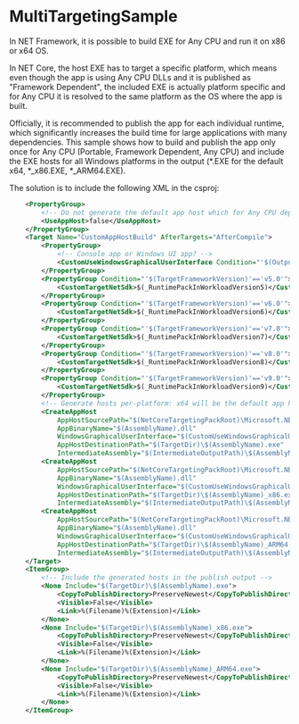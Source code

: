 # MultiTargetingSample
In NET Framework, it is possible to build EXE for Any CPU and run it on x86 or x64 OS.

In NET Core, the host EXE has to target a specific platform, which means even though the app is using Any CPU DLLs and it is published as "Framework Dependent", the included EXE is actually platform specific and for Any CPU it is resolved to the same platform as the OS where the app is built. 

Officially, it is recommended to publish the app for each individual runtime, which significantly increases the build time for large applications with many dependencies. This sample shows how to build and publish the app only once for Any CPU (Portable, Framework Dependent, Any CPU) and include the EXE hosts for all Windows platforms in the output (*.EXE for the default x64, *_x86.EXE, *_ARM64.EXE).

The solution is to include the following XML in the csproj:
```xml
	<PropertyGroup>
		<!-- Do not generate the default app host which for Any CPU depends upon the OS where we build - x64 for x64 OS, ARM64 for ARM64 OS -->
		<UseAppHost>false</UseAppHost>
	</PropertyGroup>
	<Target Name="CustomAppHostBuild" AfterTargets="AfterCompile">
		<PropertyGroup>
			<!-- Console app or Windows UI app? -->
			<CustomUseWindowsGraphicalUserInterface Condition="'$(OutputType)'=='WinExe'">true</CustomUseWindowsGraphicalUserInterface>
		</PropertyGroup>
		<PropertyGroup Condition="'$(TargetFrameworkVersion)'=='v5.0'">
			<CustomTargetNetSdk>$(_RuntimePackInWorkloadVersion5)</CustomTargetNetSdk>
		</PropertyGroup>
		<PropertyGroup Condition="'$(TargetFrameworkVersion)'=='v6.0'">
			<CustomTargetNetSdk>$(_RuntimePackInWorkloadVersion6)</CustomTargetNetSdk>
		</PropertyGroup>
		<PropertyGroup Condition="'$(TargetFrameworkVersion)'=='v7.0'">
			<CustomTargetNetSdk>$(_RuntimePackInWorkloadVersion7)</CustomTargetNetSdk>
		</PropertyGroup>
		<PropertyGroup Condition="'$(TargetFrameworkVersion)'=='v8.0'">
			<CustomTargetNetSdk>$(_RuntimePackInWorkloadVersion8)</CustomTargetNetSdk>
		</PropertyGroup>
		<PropertyGroup Condition="'$(TargetFrameworkVersion)'=='v9.0'">
			<CustomTargetNetSdk>$(_RuntimePackInWorkloadVersion9)</CustomTargetNetSdk>
		</PropertyGroup>
		<!-- Generate hosts per-platform: x64 will be the default app host no matter the OS where we build -->
		<CreateAppHost 
			AppHostSourcePath="$(NetCoreTargetingPackRoot)\Microsoft.NETCore.App.Host.win-x64\$(CustomTargetNetSdk)\runtimes\win-x64\native\apphost.exe" 
			AppBinaryName="$(AssemblyName).dll"
			WindowsGraphicalUserInterface="$(CustomUseWindowsGraphicalUserInterface)"
			AppHostDestinationPath="$(TargetDir)\$(AssemblyName).exe" 
			IntermediateAssembly="$(IntermediateOutputPath)\$(AssemblyName).dll" />
		<CreateAppHost 
			AppHostSourcePath="$(NetCoreTargetingPackRoot)\Microsoft.NETCore.App.Host.win-x86\$(CustomTargetNetSdk)\runtimes\win-x86\native\apphost.exe" 
			AppBinaryName="$(AssemblyName).dll" 
			WindowsGraphicalUserInterface="$(CustomUseWindowsGraphicalUserInterface)" 
			AppHostDestinationPath="$(TargetDir)\$(AssemblyName)_x86.exe" 
			IntermediateAssembly="$(IntermediateOutputPath)\$(AssemblyName).dll" />
		<CreateAppHost 
			AppHostSourcePath="$(NetCoreTargetingPackRoot)\Microsoft.NETCore.App.Host.win-arm64\$(CustomTargetNetSdk)\runtimes\win-arm64\native\apphost.exe" 
			AppBinaryName="$(AssemblyName).dll" 
			WindowsGraphicalUserInterface="$(CustomUseWindowsGraphicalUserInterface)" 
			AppHostDestinationPath="$(TargetDir)\$(AssemblyName)_ARM64.exe" 
			IntermediateAssembly="$(IntermediateOutputPath)\$(AssemblyName).dll" />
	</Target>
	<ItemGroup>
		<!-- Include the generated hosts in the publish output -->
		<None Include="$(TargetDir)\$(AssemblyName).exe">
			<CopyToPublishDirectory>PreserveNewest</CopyToPublishDirectory>
			<Visible>False</Visible>
			<Link>%(Filename)%(Extension)</Link>
		</None>
		<None Include="$(TargetDir)\$(AssemblyName)_x86.exe">
			<CopyToPublishDirectory>PreserveNewest</CopyToPublishDirectory>
			<Visible>False</Visible>
			<Link>%(Filename)%(Extension)</Link>
		</None>
		<None Include="$(TargetDir)\$(AssemblyName)_ARM64.exe">
			<CopyToPublishDirectory>PreserveNewest</CopyToPublishDirectory>
			<Visible>False</Visible>
			<Link>%(Filename)%(Extension)</Link>
		</None>
	</ItemGroup>
```